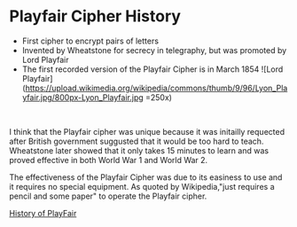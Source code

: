# Playfair Cipher History
* First cipher to encrypt pairs of letters
* Invented by Wheatstone for secrecy in telegraphy, but was promoted by Lord Playfair
* The first recorded version of the Playfair Cipher is in March 1854
![Lord Playfair](https://upload.wikimedia.org/wikipedia/commons/thumb/9/96/Lyon_Playfair.jpg/800px-Lyon_Playfair.jpg =250x)
</br>

I think that the Playfair cipher was unique because it was initailly requected after British government suggusted that it would be too hard to teach. Wheatstone later showed that it only takes 15 minutes to learn and was proved effective in both World War 1 and World War 2.
</br>

The effectiveness of the Playfair Cipher was due to its easiness to use and it requires no special equipment. As quoted by Wikipedia,"just requires a pencil and some paper" to operate the Playfair cipher.

[History of PlayFair](https://en.wikipedia.org/wiki/Playfair_cipher#History)